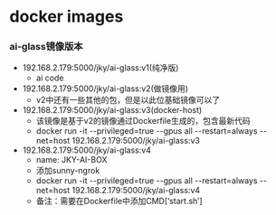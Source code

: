 # docker images 

### ai-glass镜像版本
- 192.168.2.179:5000/jky/ai-glass:v1(纯净版)
  - ai code
- 192.168.2.179:5000/jky/ai-glass:v2(做镜像用)
  - v2中还有一些其他的包，但是以此位基础镜像可以了
- 192.168.2.179:5000/jky/ai-glass:v3(docker-host)
  - 该镜像是基于v2的镜像通过Dockerfile生成的，包含最新代码 
  - docker run -it --privileged=true --gpus all --restart=always --net=host 192.168.2.179:5000/jky/ai-glass:v3
- 192.168.2.179:5000/jky/ai-glass:v4
  - name: JKY-AI-BOX 
  - 添加sunny-ngrok 
  - docker run -it --privileged=true --gpus all --restart=always --net=host 192.168.2.179:5000/jky/ai-glass:v4
  - 备注：需要在Dockerfile中添加CMD[‘start.sh’]